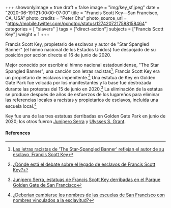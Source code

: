 +++
showonlyimage = true
draft = false
image = "img/key_sf.jpeg"
date = "2020-06-19T21:00:00-07:00"
title = "Francis Scott Key—San Francisco, CA, USA"
photo_credits = "Peter Chu"
photo_source_url = "https://mobile.twitter.com/pcnotpc/status/1274207217588158464"
categories = [ "slavers" ]
tags = ["direct-action"]
subjects = ["Francis Scott Key"]
weight = 1
+++

Francis Scott Key, propietario de esclavos y autor de "Star Spangled Banner" (el himno nacional de los Estados Unidos) fue despojado de su posición por acción directa el 16 de junio de 2020.

<!-- more -->

Mejor conocido por escribir el himno nacional estadounidense, "The Star Spangled Banner", una canción con letras racistas[^1], Francis Scott Key era un propietario de esclavos impenitente.[^2] Una estatua de Key en Golden Gate Park fue volcada por los manifestantes y la base fue destrozada durante las protestas del 15 de junio en 2020.[^3] La eliminación de la estatua se produce después de años de esfuerzos de los lugareños para eliminar las referencias locales a racistas y propietarios de esclavos, incluida una escuela local.[^4]

Key fue una de las tres estatuas derribadas en Golden Gate Park en junio de 2020; los otros fueron [Junípero Serra](../serra-sf/) y [Ulysses S. Grant](../grant-sf).

#### References

[^1]: [Las letras racistas de 'The Star-Spangled Banner' reflejan el autor de su esclavo, Francis Scott Key](https://theundefeated.com/features/the-star-spangled-banners-racist-lyrics-reflect-su-propietario-esclavo-autor-francis-scott-key/)

[^2]: [¿Dónde está el debate sobre el legado de esclavos de Francis Scott Key?](Https://www.smithsonianmag.com/smithsonian-institution/wheres-debate-francis-scott-keys-slave-holding-legacy-180959550/)

[^3]: [Junipero Serra, estatuas de Francis Scott Key derribadas en el Parque Golden Gate de San Francisco](https://www.ktvu.com/news/junipero-serra-francis-scott-key-statues-toppled-in-san-francisco-golden-gate-park)

[^4]: [¿Deberían cambiarse los nombres de las escuelas de San Francisco con nombres vinculados a la esclavitud?](https://abc7news.com/sf-school-names-changed-racist-san-francisco-slavery/1501022/)
